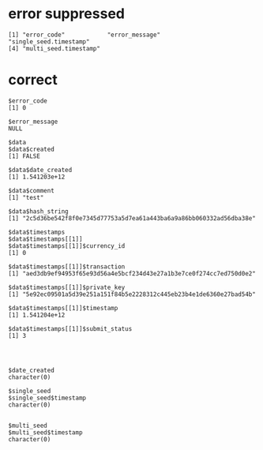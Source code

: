 # error suppressed

    [1] "error_code"            "error_message"         "single_seed.timestamp"
    [4] "multi_seed.timestamp" 

# correct

    $error_code
    [1] 0
    
    $error_message
    NULL
    
    $data
    $data$created
    [1] FALSE
    
    $data$date_created
    [1] 1.541203e+12
    
    $data$comment
    [1] "test"
    
    $data$hash_string
    [1] "2c5d36be542f8f0e7345d77753a5d7ea61a443ba6a9a86bb060332ad56dba38e"
    
    $data$timestamps
    $data$timestamps[[1]]
    $data$timestamps[[1]]$currency_id
    [1] 0
    
    $data$timestamps[[1]]$transaction
    [1] "aed3db9ef94953f65e93d56a4e5bcf234d43e27a1b3e7ce0f274cc7ed750d0e2"
    
    $data$timestamps[[1]]$private_key
    [1] "5e92ec09501a5d39e251a151f84b5e2228312c445eb23b4e1de6360e27bad54b"
    
    $data$timestamps[[1]]$timestamp
    [1] 1.541204e+12
    
    $data$timestamps[[1]]$submit_status
    [1] 3
    
    
    
    
    $date_created
    character(0)
    
    $single_seed
    $single_seed$timestamp
    character(0)
    
    
    $multi_seed
    $multi_seed$timestamp
    character(0)
    
    

